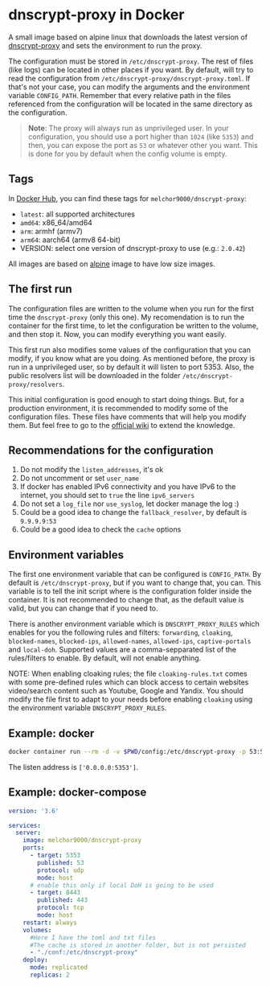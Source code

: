 # dnscrypt-proxy in Docker

A small image based on alpine linux that downloads the latest version of [dnscrypt-proxy](https://github.com/jedisct1/dnscrypt-proxy) and sets the environment to run the proxy.

The configuration must be stored in `/etc/dnscrypt-proxy`. The rest of files (like logs) can be located in other places if you want. By default, will try to read the configuration from `/etc/dnscrypt-proxy/dnscrypt-proxy.toml`. If that's not your case, you can modify the arguments and the environment variable `CONFIG_PATH`. Remember that every relative path in the files referenced from the configuration will be located in the same directory as the configuration.

> **Note**: The proxy will always run as unprivileged user. In your configuration, you should use a port higher than `1024` (like `5353`) and then, you can expose the port as `53` or whatever other you want. This is done for you by default when the config volume is empty.

## Tags

In [Docker Hub](https://hub.docker.com/r/melchor9000/dnscrypt-proxy/), you can find these tags for `melchor9000/dnscrypt-proxy`:

 - `latest`: all supported architectures
 - `amd64`: x86_64/amd64
 - `arm`: armhf (armv7)
 - `arm64`: aarch64 (armv8 64-bit)
 - VERSION: select one version of dnscrypt-proxy to use (e.g.: `2.0.42`)

All images are based on [alpine](https://hub.docker.com/_/alpine/) image to have low size images.

## The first run

The configuration files are written to the volume when you run for the first time the `dnscrypt-proxy` (only this one). My recomendation is to run the container for the first time, to let the configuration be written to the volume, and then stop it. Now, you can modify everything you want easily.

This first run also modifies some values of the configuration that you can modify, if you know what are you doing. As mentioned before, the proxy is run in a unprivileged user, so by default it will listen to port 5353. Also, the public resolvers list will be downloaded in the folder `/etc/dnscrypt-proxy/resolvers`.

This initial configuration is good enough to start doing things. But, for a production environment, it is recommended to modify some of the configuration files. These files have comments that will help you modify them. But feel free to go to the [official wiki](https://github.com/jedisct1/dnscrypt-proxy/wiki/Configuration) to extend the knowledge.

## Recommendations for the configuration

 1. Do not modify the `listen_addresses`, it's ok
 2. Do not uncomment or set `user_name`
 3. If docker has enabled IPv6 connectivity and you have IPv6 to the internet, you should set to `true` the line `ipv6_servers`
 4. Do not set a `log_file` nor `use_syslog`, let docker manage the log :)
 5. Could be a good idea to change the `fallback_resolver`, by default is `9.9.9.9:53`
 6. Could be a good idea to check the `cache` options

## Environment variables

The first one environment variable that can be configured is `CONFIG_PATH`. By default is `/etc/dnscrypt-proxy`, but if you want to change that, you can. This variable is to tell the init script where is the configuration folder inside the container. It is not recommended to change that, as the default value is valid, but you can change that if you need to.

There is another environment variable which is `DNSCRYPT_PROXY_RULES` which enables for you the following rules and filters: `forwarding`, `cloaking`, `blocked-names`, `blocked-ips`, `allowed-names`, `allowed-ips`, `captive-portals` and `local-doh`. Supported values are a comma-sepparated list of the rules/filters to enable. By default, will not enable anything.

NOTE: When enabling cloaking rules; the file `cloaking-rules.txt` comes with some pre-defined rules which can block access to certain websites video/search content such as Youtube, Google and Yandix. You should modify the file first to adapt to your needs before enabling `cloaking` using the environment variable `DNSCRYPT_PROXY_RULES`.

## Example: docker

```sh
docker container run --rm -d -v $PWD/config:/etc/dnscrypt-proxy -p 53:5353/udp melchor9000/dnscrypt-proxy
```

The listen address is `['0.0.0.0:5353']`.

## Example: docker-compose

```yaml
version: '3.6'

services:
  server:
    image: melchor9000/dnscrypt-proxy
    ports:
      - target: 5353
        published: 53
        protocol: udp
        mode: host
      # enable this only if local DoH is going to be used
      - target: 8443
        published: 443
        protocol: tcp
        mode: host
    restart: always
    volumes:
      #Here I have the toml and txt files
      #The cache is stored in another folder, but is not persisted
      - "./conf:/etc/dnscrypt-proxy"
    deploy:
      mode: replicated
      replicas: 2
```

